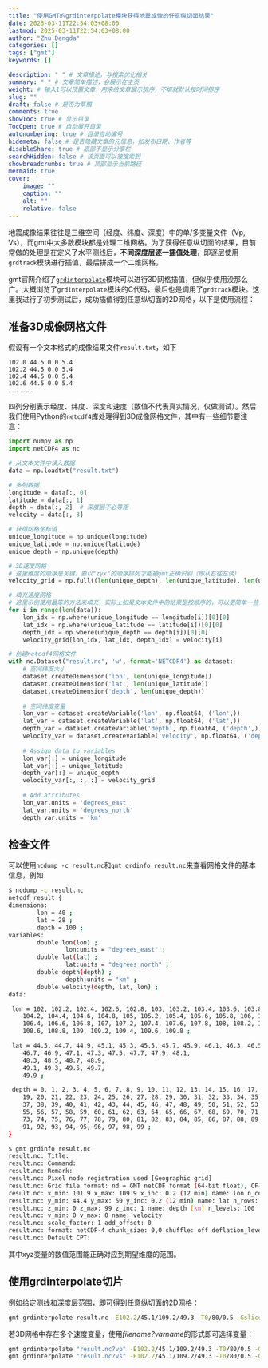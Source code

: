 ```yaml
---
title: "使用GMT的grdinterpolate模块获得地震成像的任意纵切面结果"
date: 2025-03-11T22:54:03+08:00
lastmod: 2025-03-11T22:54:03+08:00
author: "Zhu Dengda"
categories: []
tags: ["gmt"]
keywords: []

description: " " # 文章描述，与搜索优化相关
summary: " " # 文章简单描述，会展示在主页
weight: # 输入1可以顶置文章，用来给文章展示排序，不填就默认按时间排序
slug: ""
draft: false # 是否为草稿
comments: true
showToc: true # 显示目录
TocOpen: true # 自动展开目录
autonumbering: true # 目录自动编号
hidemeta: false # 是否隐藏文章的元信息，如发布日期、作者等
disableShare: true # 底部不显示分享栏
searchHidden: false # 该页面可以被搜索到
showbreadcrumbs: true # 顶部显示当前路径
mermaid: true
cover:
    image: ""
    caption: ""
    alt: ""
    relative: false
---
```


地震成像结果往往是三维空间（经度、纬度、深度）中的单/多变量文件（Vp, Vs），而gmt中大多数模块都是处理二维网格。为了获得任意纵切面的结果，目前常做的处理是在定义了水平测线后，**不同深度层逐一插值处理**，即逐层使用`grdtrack`模块进行插值，最后拼成一个二维网格。

gmt官网介绍了[`grdinterpolate`](https://docs.generic-mapping-tools.org/6.5/grdinterpolate.html)模块可以进行3D网格插值，但似乎使用没那么广。大概浏览了`grdinterpolate`模块的C代码，最后也是调用了`grdtrack`模块。这里我进行了初步测试后，成功插值得到任意纵切面的2D网格，以下是使用流程：

## 准备3D成像网格文件
假设有一个文本格式的成像结果文件`result.txt`，如下
```
102.0 44.5 0.0 5.4
102.2 44.5 0.0 5.4
102.4 44.5 0.0 5.4
102.6 44.5 0.0 5.4
... ...
```
四列分别表示经度、纬度、深度和速度（数值不代表真实情况，仅做测试）。然后我们使用Python的`netcdf4`库处理得到3D成像网格文件，其中有一些细节要注意：
``` python
import numpy as np
import netCDF4 as nc

# 从文本文件中读入数据
data = np.loadtxt("result.txt")

# 多列数据
longitude = data[:, 0]
latitude = data[:, 1]
depth = data[:, 2]  # 深度层不必等距
velocity = data[:, 3]

# 获得网格坐标值
unique_longitude = np.unique(longitude)
unique_latitude = np.unique(latitude)
unique_depth = np.unique(depth)

# 3D速度网格
# 这里维度的顺序是关键，要以"zyx"的顺序排列才能被gmt正确识别（即从右往左读）
velocity_grid = np.full((len(unique_depth), len(unique_latitude), len(unique_longitude)), np.nan)

# 填充速度网格
# 这里示例使用最笨的方法来填充，实际上如果文本文件中的结果是按顺序的，可以更简单一些，但要小心其排列顺序
for i in range(len(data)):
    lon_idx = np.where(unique_longitude == longitude[i])[0][0]
    lat_idx = np.where(unique_latitude == latitude[i])[0][0]
    depth_idx = np.where(unique_depth == depth[i])[0][0]
    velocity_grid[lon_idx, lat_idx, depth_idx] = velocity[i]

# 创建netcdf4网格文件
with nc.Dataset("result.nc", 'w', format='NETCDF4') as dataset:
    # 空间纬度大小
    dataset.createDimension('lon', len(unique_longitude))
    dataset.createDimension('lat', len(unique_latitude))
    dataset.createDimension('depth', len(unique_depth))
    
    # 空间纬度变量
    lon_var = dataset.createVariable('lon', np.float64, ('lon',))
    lat_var = dataset.createVariable('lat', np.float64, ('lat',))
    depth_var = dataset.createVariable('depth', np.float64, ('depth',))
    velocity_var = dataset.createVariable('velocity', np.float64, ('depth', 'lat', 'lon'))
    
    # Assign data to variables
    lon_var[:] = unique_longitude
    lat_var[:] = unique_latitude
    depth_var[:] = unique_depth
    velocity_var[:, :, :] = velocity_grid
    
    # Add attributes
    lon_var.units = 'degrees_east'
    lat_var.units = 'degrees_north'
    depth_var.units = 'km'

```


## 检查文件
可以使用`ncdump -c result.nc`和`gmt grdinfo result.nc`来查看网格文件的基本信息，例如
``` bash 
$ ncdump -c result.nc 
netcdf result {
dimensions:
        lon = 40 ;
        lat = 28 ;
        depth = 100 ;
variables:
        double lon(lon) ;
                lon:units = "degrees_east" ;
        double lat(lat) ;
                lat:units = "degrees_north" ;
        double depth(depth) ;
                depth:units = "km" ;
        double velocity(depth, lat, lon) ;
data:

 lon = 102, 102.2, 102.4, 102.6, 102.8, 103, 103.2, 103.4, 103.6, 103.8, 104, 
    104.2, 104.4, 104.6, 104.8, 105, 105.2, 105.4, 105.6, 105.8, 106, 106.2, 
    106.4, 106.6, 106.8, 107, 107.2, 107.4, 107.6, 107.8, 108, 108.2, 108.4, 
    108.6, 108.8, 109, 109.2, 109.4, 109.6, 109.8 ;

 lat = 44.5, 44.7, 44.9, 45.1, 45.3, 45.5, 45.7, 45.9, 46.1, 46.3, 46.5, 
    46.7, 46.9, 47.1, 47.3, 47.5, 47.7, 47.9, 48.1, 
    48.3, 48.5, 48.7, 48.9, 
    49.1, 49.3, 49.5, 49.7, 
    49.9 ;

 depth = 0, 1, 2, 3, 4, 5, 6, 7, 8, 9, 10, 11, 12, 13, 14, 15, 16, 17, 18, 
    19, 20, 21, 22, 23, 24, 25, 26, 27, 28, 29, 30, 31, 32, 33, 34, 35, 36, 
    37, 38, 39, 40, 41, 42, 43, 44, 45, 46, 47, 48, 49, 50, 51, 52, 53, 54, 
    55, 56, 57, 58, 59, 60, 61, 62, 63, 64, 65, 66, 67, 68, 69, 70, 71, 72, 
    73, 74, 75, 76, 77, 78, 79, 80, 81, 82, 83, 84, 85, 86, 87, 88, 89, 90, 
    91, 92, 93, 94, 95, 96, 97, 98, 99 ;
}

```
``` bash
$ gmt grdinfo result.nc 
result.nc: Title: 
result.nc: Command: 
result.nc: Remark: 
result.nc: Pixel node registration used [Geographic grid]
result.nc: Grid file format: nd = GMT netCDF format (64-bit float), CF-1.7
result.nc: x_min: 101.9 x_max: 109.9 x_inc: 0.2 (12 min) name: lon n_columns: 40
result.nc: y_min: 44.4 y_max: 50 y_inc: 0.2 (12 min) name: lat n_rows: 28
result.nc: z_min: 0 z_max: 99 z_inc: 1 name: depth [km] n_levels: 100
result.nc: v_min: 0 v_max: 0 name: velocity
result.nc: scale_factor: 1 add_offset: 0
result.nc: format: netCDF-4 chunk_size: 0,0 shuffle: off deflation_level: 0
result.nc: Default CPT: 
```
其中xyz变量的数值范围能正确对应到期望维度的范围。

## 使用grdinterpolate切片
例如给定测线和深度层范围，即可得到任意纵切面的2D网格：
``` bash
gmt grdinterpolate result.nc -E102.2/45.1/109.2/49.3 -T0/80/0.5 -Gslice.nc
```
若3D网格中存在多个速度变量，使用*filename?varname*的形式即可选择变量：
``` bash
gmt grdinterpolate "result.nc?vp" -E102.2/45.1/109.2/49.3 -T0/80/0.5 -Gslice_vp.nc
gmt grdinterpolate "result.nc?vs" -E102.2/45.1/109.2/49.3 -T0/80/0.5 -Gslice_vs.nc
```
